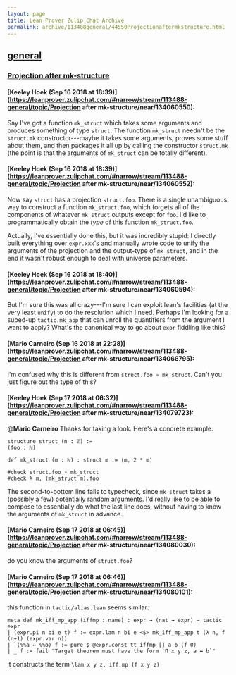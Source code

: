 ```yaml
---
layout: page
title: Lean Prover Zulip Chat Archive 
permalink: archive/113488general/44550Projectionaftermkstructure.html
---
```


## [general](index.html)
### [Projection after mk-structure](44550Projectionaftermkstructure.html)

#### [Keeley Hoek (Sep 16 2018 at 18:39)](https://leanprover.zulipchat.com/#narrow/stream/113488-general/topic/Projection after mk-structure/near/134060550):
Say I've got a function `mk_struct` which takes some arguments and produces something of type `struct`. The function `mk_struct` needn't be the `struct.mk` constructor---maybe it takes some arguments, proves some stuff about them, and then packages it all up by calling the constructor `struct.mk` (the point is that the arguments of `mk_struct` can be totally different).

#### [Keeley Hoek (Sep 16 2018 at 18:39)](https://leanprover.zulipchat.com/#narrow/stream/113488-general/topic/Projection after mk-structure/near/134060552):
Now say `struct` has a projection `struct.foo`. There is a single unambiguous way to construct a function `mk_struct.foo`, which forgets all of the components of whatever `mk_struct` outputs except for `foo`. I'd like to programmatically obtain the *type* of this function `mk_struct.foo`.

Actually, I've essentially done this, but it was incredibly stupid: I directly built everything over `expr.xxx`'s and manually wrote code to unify the arguments of the projection and the output-type of `mk_struct`, and in the end it wasn't robust enough to deal with universe parameters.

#### [Keeley Hoek (Sep 16 2018 at 18:40)](https://leanprover.zulipchat.com/#narrow/stream/113488-general/topic/Projection after mk-structure/near/134060594):
But I'm sure this was all crazy---I'm sure I can exploit lean's facilities (at the very least `unify`) to do the resolution which I need. Perhaps I'm looking for a suped-up `tactic.mk_app` that can unroll the quantifiers from the argument I want to apply? What's the canonical way to go about `expr` fiddling like this?

#### [Mario Carneiro (Sep 16 2018 at 22:28)](https://leanprover.zulipchat.com/#narrow/stream/113488-general/topic/Projection after mk-structure/near/134066795):
I'm confused why this is different from `struct.foo ∘ mk_struct`. Can't you just figure out the type of this?

#### [Keeley Hoek (Sep 17 2018 at 06:32)](https://leanprover.zulipchat.com/#narrow/stream/113488-general/topic/Projection after mk-structure/near/134079723):
@**Mario Carneiro**  Thanks for taking a look. Here's a concrete example:
````
structure struct (n : ℤ) :=
(foo : ℕ)

def mk_struct (m : ℕ) : struct m := ⟨m, 2 * m⟩

#check struct.foo ∘ mk_struct
#check λ m, (mk_struct m).foo
````
The second-to-bottom line fails to typecheck, since `mk_struct` takes a (possibly a few) potentially random arguments. I'd really like to be able to compose to essentially do what the last line does, without having to know the arguments of `mk_struct` in advance.

#### [Mario Carneiro (Sep 17 2018 at 06:45)](https://leanprover.zulipchat.com/#narrow/stream/113488-general/topic/Projection after mk-structure/near/134080030):
do you know the arguments of `struct.foo`?

#### [Mario Carneiro (Sep 17 2018 at 06:46)](https://leanprover.zulipchat.com/#narrow/stream/113488-general/topic/Projection after mk-structure/near/134080101):
this function in `tactic/alias.lean` seems similar:
```
meta def mk_iff_mp_app (iffmp : name) : expr → (nat → expr) → tactic expr
| (expr.pi n bi e t) f := expr.lam n bi e <$> mk_iff_mp_app t (λ n, f (n+1) (expr.var n))
| `(%%a ↔ %%b) f := pure $ @expr.const tt iffmp [] a b (f 0)
| _ f := fail "Target theorem must have the form `Π x y z, a ↔ b`"
```
it constructs the term `\lam x y z, iff.mp (f x y z)`

